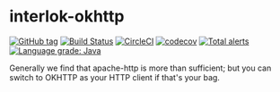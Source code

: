 # interlok-okhttp 

[![GitHub tag](https://img.shields.io/github/tag/adaptris/interlok-okhttp.svg)](https://github.com/adaptris/interlok-okhttp/tags) [![Build Status](https://travis-ci.org/adaptris/interlok-okhttp.svg?branch=develop)](https://travis-ci.org/adaptris/interlok-okhttp) [![CircleCI](https://circleci.com/gh/adaptris/interlok-okhttp.svg?style=svg)](https://circleci.com/gh/adaptris/interlok-okhttp) [![codecov](https://codecov.io/gh/adaptris/interlok-okhttp/branch/develop/graph/badge.svg)](https://codecov.io/gh/adaptris/interlok-okhttp) [![Total alerts](https://img.shields.io/lgtm/alerts/g/adaptris/interlok-okhttp.svg?logo=lgtm&logoWidth=18)](https://lgtm.com/projects/g/adaptris/interlok-okhttp/alerts/) [![Language grade: Java](https://img.shields.io/lgtm/grade/java/g/adaptris/interlok-okhttp.svg?logo=lgtm&logoWidth=18)](https://lgtm.com/projects/g/adaptris/interlok-okhttp/context:java)

Generally we find that apache-http is more than sufficient; but you can switch to OKHTTP as your HTTP client if that's your bag.